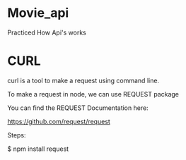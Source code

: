 # Movie_api

Practiced How Api's works 

# CURL

curl is a tool to make a request using command line.

To make a request in node, we can  use REQUEST package

You can find the REQUEST Documentation here:

https://github.com/request/request

Steps:

$ npm install request
